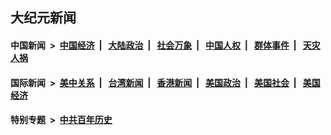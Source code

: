 ## 大纪元新闻

#### 中国新闻 &nbsp;>&nbsp; [中国经济](indexes/ncid283/README.md?10140045) &nbsp;| &nbsp; [大陆政治](indexes/ncid277/README.md?10140045) &nbsp;| &nbsp; [社会万象](indexes/ncid282/README.md?10140045) &nbsp;| &nbsp; [中国人权](indexes/ncid278/README.md?10140045) &nbsp;| &nbsp; [群体事件](indexes/ncid279/README.md?10140045) &nbsp;| &nbsp; [天灾人祸](indexes/ncid280/README.md?10140045)

#### 国际新闻 &nbsp;>&nbsp; [美中关系](indexes/nf1412576/README.md?10140045) &nbsp;| &nbsp; [台湾新闻](indexes/ncid1349361/README.md?10140045) &nbsp;| &nbsp; [香港新闻](indexes/ncid1349362/README.md?10140045) &nbsp;| &nbsp; [美国政治](indexes/ncid1078159/README.md?10140045) &nbsp;| &nbsp; [美国社会](indexes/ncid1078160/README.md?10140045) &nbsp;| &nbsp; [美国经济](indexes/ncid1078158/README.md?10140045)

#### 特别专题 &nbsp;>&nbsp; [中共百年历史](https://github.com/epoch-news/epoch-special/blob/master/README.md?10140045)  
